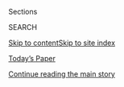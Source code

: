 <div id="app">

<div>

<div class="NYTAppHideMasthead css-zz1s19 e1suatyy0">

<div class="section css-ui9rw0 e1suatyy2">

<div class="css-11hrj97 er09x8g0">

<div class="css-6n7j50">

</div>

<span class="css-1dv1kvn">Sections</span>

<div class="css-10488qs">

<span class="css-1dv1kvn">SEARCH</span>

</div>

[Skip to content](#site-content)[Skip to site
index](#site-index)

</div>

<div class="css-10698na e1huz5gh0">

</div>

</div>

<div id="masthead-bar-one" class="section hasLinks css-15hmgas e1csuq9d3">

<div class="css-uqyvli e1csuq9d0">

</div>

<div class="css-1uqjmks e1csuq9d1">

</div>

<div class="css-9e9ivx">

[](https://myaccount.nytimes3xbfgragh.onion/auth/login?response_type=cookie&client_id=vi)

</div>

<div class="css-1bvtpon e1csuq9d2">

[Today’s Paper](https://www.nytimes3xbfgragh.onion/section/todayspaper)

</div>

</div>

</div>

</div>

<div data-aria-hidden="false">

<div id="site-content" data-role="main">

<div class="css-1ffjgkm">

</div>

<div id="top-wrapper" class="css-15p45cc eaca97t0" type="top">

<div id="top-slug" class="css-19x0jxb eaca97t1" hidden="">

Advertisement

</div>

[Continue reading the main
story](#after-top)

<div class="ad top-wrapper" style="text-align:center;height:100%;display:block;min-height:90px">

<div id="top" class="place-ad" data-position="top" data-size-key="top">

</div>

</div>

<div id="after-top">

</div>

</div>

<div id="collection-t-art" class="section css-15h4p1b e9abtgs0">

<div class="css-1j21atc e1svk9qx1">

<div class="css-2fant5 e1svk9qx2">

<div class="css-9dfq42 eu54l5x0">

<div id="sponsor-wrapper" class="css-7a1pgi eaca97t0" type="sponsor" hidden="">

<div id="sponsor-slug" class="css-1l4mleb eaca97t1" hidden="">

Supported by

</div>

[Continue reading the main
story](#after-sponsor)

<div id="sponsor" class="ad sponsor-wrapper" style="text-align:left;height:100%;display:block">

</div>

<div id="after-sponsor">

</div>

</div>

</div>

### <span class="css-1j5banm ezz4tcd1">[T Magazine](/section/t-magazine)</span>

</div>

<div class="css-nfcc9b e1svk9qx3">

<div class="css-vl9dhg e1svk9qx5">

<div class="css-1nrhkj6 e1svk9qx6">

# Art

<div class="follow-button-placeholder" data-collection-id="">

</div>

</div>

</div>

</div>

</div>

<div class="css-4svvz1 ekkqrpp0">

<div id="collection-highlights-container" class="section css-18l1u7x e46isfb1">

<div class="css-m1whxf ekkqrpp1">

## Highlights

1.  ![<span class="css-473pcf e1oaj3zl2"><span class="css-1dv1kvn">Credit</span>From
    left: Courtesy of the artist and Commonwealth and Council, Los
    Angeles. Photo: Ruben Diaz; Courtesy of the
    artist.</span>](https://static01.graylady3jvrrxbe.onion/images/2020/06/23/t-magazine/art/viewfinder-slide-EUZ5/viewfinder-slide-EUZ5-threeByTwoMediumAt2X.jpg)
    
    <div class="css-xbztij">
    
    <div class="css-1hyfx7x">
    
    [![](https://static01.graylady3jvrrxbe.onion/images/2020/06/23/t-magazine/art/viewfinder-slide-EUZ5/viewfinder-slide-EUZ5-thumbStandard.jpg)](/2020/06/29/t-magazine/queer-bipoc-artists.html)
    
    </div>
    
    ## [Works for the Now, by Queer Artists of Color](/2020/06/29/t-magazine/queer-bipoc-artists.html)
    
    Pride Month may have come to a close, but the wide-ranging pieces
    shown here have staying
        power.
    
    <span class="css-me3p27"></span>
    
    </div>

2.  1.  ![<span class="css-473pcf e1oaj3zl2"><span class="css-1dv1kvn">Credit</span>Noah
        Kalina</span>](https://static01.graylady3jvrrxbe.onion/images/2020/05/28/t-magazine/moyra-slide-NEX9/moyra-slide-NEX9-threeByTwoMediumAt2X.jpg)
        
        <div class="css-1r9cexg">
        
        <div class="css-1ox3lt4">
        
        [![](https://static01.graylady3jvrrxbe.onion/images/2020/05/28/t-magazine/moyra-slide-NEX9/moyra-slide-NEX9-thumbStandard.jpg)](/2020/05/29/t-magazine/moyra-davey.html)
        
        </div>
        
        ### Artist’s Questionnaire
        
        ## [An Artist Who Delights in the Minor Key](/2020/05/29/t-magazine/moyra-davey.html)
        
        Moyra Davey’s work moves freely between photography, video and
        writing but is united in its unwavering attention to the objects
        and accidents of everyday
        life.
        
        <span class="css-me3p27"></span><span class="css-nds4d6 e4e4i5l3"></span><span class="css-9voj2j">By
        <span class="css-1baulvz last-byline" itemprop="name">Janique
        Vigier</span></span>
        
        </div>
    
    2.  ![<span class="css-473pcf e1oaj3zl2"><span class="css-1dv1kvn">Credit</span>©
        Amy Sherald. Courtesy of Hauser &
        Wirth</span>](https://static01.graylady3jvrrxbe.onion/images/2020/06/18/t-magazine/18tmag-blackwriters-slide-horizontal/18tmag-blackwriters-slide-horizontal-threeByTwoMediumAt2X-v2.jpg)
        
        <div class="css-1r9cexg">
        
        <div class="css-1ox3lt4">
        
        [![](https://static01.graylady3jvrrxbe.onion/images/2020/06/18/t-magazine/18tmag-blackwriters-slide-horizontal/18tmag-blackwriters-slide-horizontal-thumbStandard-v2.jpg)](/2020/06/23/t-magazine/black-artists-white-gaze.html)
        
        </div>
        
        ## [Nine Black Artists and Cultural Leaders on Seeing and Being Seen](/2020/06/23/t-magazine/black-artists-white-gaze.html)
        
        Amy Sherald, Michael R. Jackson and others discuss the
        challenges and opportunities of cultivating black audiences and
        dismantling historically white
        institutions.
        
        <span class="css-me3p27"></span>
        
        </div>
    
    3.  ![<span class="css-473pcf e1oaj3zl2"><span class="css-1dv1kvn">Credit</span>Wayne
        Lawrence</span>](https://static01.graylady3jvrrxbe.onion/images/2020/04/13/t-magazine/13tmag-cultureimages-slide-8PFV/13tmag-cultureimages-slide-8PFV-threeByTwoMediumAt2X-v2.jpg)
        
        <div class="css-1r9cexg">
        
        <div class="css-1ox3lt4">
        
        [![](https://static01.graylady3jvrrxbe.onion/images/2020/04/13/t-magazine/13tmag-cultureimages-slide-8PFV/13tmag-cultureimages-slide-8PFV-thumbStandard-v2.jpg)](/interactive/2020/04/13/t-magazine/black-art-galleries.html)
        
        </div>
        
        ## [How a Trio of Black-Owned Galleries Changed the Art World](/interactive/2020/04/13/t-magazine/black-art-galleries.html)
        
        In the 1960s and ’70s, Brockman Gallery, Gallery 32 and JAM led
        the way in showing the work of artists now among the most
        influential of our
    time.
        
        <span class="css-me3p27"></span>
        
        </div>

</div>

<div class="css-1xdhyk6 e46isfb0">

<div class="css-zk12ih ef6si7p0">

1.  ### Admiration Society
    
    ![<span class="css-kfv9p0 e1oaj3zl2"><span class="css-1dv1kvn">Credit</span>Alice
    O'Malley</span>](https://static01.graylady3jvrrxbe.onion/images/2020/05/13/t-magazine/13tmag-stipe/13tmag-stipe-videoLarge.jpg)
    
    <div class="css-10wtrbd">
    
    ## [Laurie Anderson and Michael Stipe on Music, Art and New Chapters](/2020/05/14/t-magazine/michael-stipe-laurie-anderson.html)
    
    “You’ve got to fall on your face to sit at the table,” says the
    erstwhile R.E.M.
    frontman.
    
    <span class="css-me3p27"></span><span class="css-nds4d6 e4e4i5l3"></span><span class="css-9voj2j">By
    <span class="css-1baulvz last-byline" itemprop="name">Joe
    Coscarelli</span></span>
    
    </div>

2.  ![<span class="css-kfv9p0 e1oaj3zl2"><span class="css-1dv1kvn">Credit</span>From
    left: Hugo Yu; Anthony Cotsifas; Esther Choi; François Halard; Azim
    H</span>](https://static01.graylady3jvrrxbe.onion/images/2020/05/12/t-magazine/12tmag-stilllifes-slide-W7BH/12tmag-stilllifes-slide-W7BH-videoLarge.jpg)
    
    <div class="css-10wtrbd">
    
    ## [Still Life With Fly Swatter, or Hourglass, or Lemons](/2020/05/12/t-magazine/photographers-coronavirus-still-life-pictures.html)
    
    Five housebound photographers used everyday items to create images
    that speak to both their inner lives and the world beyond their
    walls.
    
    <span class="css-me3p27"></span><span class="css-nds4d6 e4e4i5l3"></span><span class="css-9voj2j">By
    <span class="css-1baulvz last-byline" itemprop="name">Michael
    Snyder</span></span>
    
    </div>

3.  ![<span class="css-kfv9p0 e1oaj3zl2"><span class="css-1dv1kvn">Credit</span>Clockwise
    from top left: Renée Cox; Richard Mosse; Wayne Lawrence; © Asako
    Narahashi; Domingo Milella; © Hitoshi Fugo, courtesy of Miyako
    Yoshinaga Gallery; © Joel Meyerowitz, courtesy Howard Greenberg
    Gallery; Alec
    Soth</span>](https://static01.graylady3jvrrxbe.onion/images/2020/04/17/t-magazine/art/17tmag-photog-project-slide-JNQA/17tmag-photog-project-slide-JNQA-videoLarge.jpg)
    
    <div class="css-10wtrbd">
    
    ## [Eight Photographers’ Pictures From Isolation](/2020/04/29/t-magazine/photographers-coronavirus-isolation.html)
    
    Joel Meyerowitz, Renée Cox, Asako Narahashi and more share visual
    diaries of the present
    moment.
    
    <span class="css-me3p27"></span><span class="css-nds4d6 e4e4i5l3"></span><span class="css-9voj2j">By
    <span class="css-1baulvz last-byline" itemprop="name">Meara
    Sharma</span></span>
    
    </div>

4.  ![<span class="css-kfv9p0 e1oaj3zl2"><span class="css-1dv1kvn">Credit</span>Jessica
    Wohl</span>](https://static01.graylady3jvrrxbe.onion/images/2020/04/13/t-magazine/13tmag-cultureimages-slide-2ZIA/13tmag-cultureimages-slide-2ZIA-videoLarge.jpg)
    
    <div class="css-10wtrbd">
    
    ## [What Does It Mean When an Artist Retreats From Public Life?](/interactive/2020/04/13/t-magazine/artist-recluse.html)
    
    A small and highly influential group has chosen to disappear from
    society in favor of letting their work speak for
    itself.
    
    <span class="css-me3p27"></span>
    
    </div>

5.  ![<span class="css-kfv9p0 e1oaj3zl2"><span class="css-1dv1kvn">Credit</span>©
    George Condo, courtesy of the artist and Hauser &
    Wirth</span>](https://static01.graylady3jvrrxbe.onion/images/2020/04/24/t-magazine/21tmag-condojohnson-slide-4VDP/21tmag-condojohnson-slide-4VDP-videoLarge.jpg)
    
    <div class="css-10wtrbd">
    
    ## [Two Exhibitions Respond to Art in the Age of Anxiety and Distance](/2020/04/24/t-magazine/george-condo-rashid-johnson-art.html)
    
    George Condo and Rashid Johnson talk about their new simultaneous
    digital shows, politics and how the role of artists has
    changed.
    
    <span class="css-me3p27"></span><span class="css-nds4d6 e4e4i5l3"></span><span class="css-9voj2j">By
    <span class="css-1baulvz last-byline" itemprop="name">M.H.
    Miller</span></span>
    
    </div>

</div>

</div>

<div class="css-1xdhyk6 e46isfb0">

<div class="css-zk12ih ef6si7p0">

1.  ### Notes on the Culture
    
    ![<span class="css-kfv9p0 e1oaj3zl2"><span class="css-1dv1kvn">Credit</span>Douglas
    DuBois</span>](https://static01.graylady3jvrrxbe.onion/images/2020/03/18/t-magazine/18tmag-stella-slide-NPH2/18tmag-stella-slide-NPH2-videoLarge-v3.jpg)
    
    <div class="css-10wtrbd">
    
    ## [The Constellation of Frank Stella](/2020/03/18/t-magazine/frank-stella.html)
    
    The artist’s Minimalist abstractions helped change the direction of
    painting at the start of his career. Now at the end of it, the
    83-year-old artist looks back to his
    beginnings.
    
    <span class="css-me3p27"></span><span class="css-nds4d6 e4e4i5l3"></span><span class="css-9voj2j">By
    <span class="css-1baulvz last-byline" itemprop="name">Megan
    O’Grady</span></span>
    
    </div>

2.  ### Culture Therapist
    
    ![<span class="css-kfv9p0 e1oaj3zl2"><span class="css-1dv1kvn">Credit</span>Norwegian
    Film
    Institute</span>](https://static01.graylady3jvrrxbe.onion/images/2020/03/03/t-magazine/03tmag-culturetherapist-slide-5QU3/03tmag-culturetherapist-slide-5QU3-videoLarge-v2.jpg)
    
    <div class="css-10wtrbd">
    
    ## [Is It Possible to Feel Creatively Connected Without Social Media?](/2020/03/04/t-magazine/artists-creativity-social-media.html)
    
    “Art doesn’t happen in a vacuum,” writes one of our advice
    columnists.
    
    <span class="css-me3p27"></span>
    
    </div>

3.  ### Arts and Letters
    
    ![<span class="css-kfv9p0 e1oaj3zl2"><span class="css-1dv1kvn">Credit</span>Shane
    Lavalette</span>](https://static01.graylady3jvrrxbe.onion/images/2020/03/08/t-magazine/08tmag-haegueyang-promo/08tmag-haegueyang-promo-videoLarge-v2.jpg)
    
    <div class="css-10wtrbd">
    
    ## [An Artist Whose Muse Is Loneliness](/2020/02/26/t-magazine/haegue-yang.html)
    
    Haegue Yang seeks isolation and then mines the accompanying
    confusion to reflect on the nature of
    belonging.
    
    <span class="css-me3p27"></span><span class="css-nds4d6 e4e4i5l3"></span><span class="css-9voj2j">By
    <span class="css-1baulvz last-byline" itemprop="name">Zoë
    Lescaze</span></span>
    
    </div>

4.  ![<span class="css-kfv9p0 e1oaj3zl2"><span class="css-1dv1kvn">Credit</span>Bernhard
    Fuchs</span>](https://static01.graylady3jvrrxbe.onion/images/2020/02/11/t-magazine/11tmag-katharinafritsch-slide-LK6D/11tmag-katharinafritsch-slide-LK6D-videoLarge-v4.jpg)
    
    <div class="css-10wtrbd">
    
    ## [A Sculptor of the Female Gaze](/2020/02/12/t-magazine/katharina-fritsch-artist.html)
    
    Katharina Fritsch shows familiar objects as they might appear in a
    dream, bringing the subliminal to
    light.
    
    <span class="css-me3p27"></span><span class="css-nds4d6 e4e4i5l3"></span><span class="css-9voj2j">By
    <span class="css-1baulvz last-byline" itemprop="name">Megan
    O’Grady</span></span>
    
    </div>

5.  ### On the Verge
    
    ![<span class="css-kfv9p0 e1oaj3zl2"><span class="css-1dv1kvn">Credit</span>Stephanie
    Veldman</span>](https://static01.graylady3jvrrxbe.onion/images/2020/02/20/t-magazine/18tmag-samson-slide-E4TK/18tmag-samson-slide-E4TK-videoLarge.jpg)
    
    <div class="css-10wtrbd">
    
    ## [An Artist Who Doesn’t Want to Feed Western Fantasies About Africa](/2020/02/21/t-magazine/cinga-samson.html)
    
    Cinga Samson’s surreal canvases engage obliquely with his identity,
    but stand alone as testaments to his finely honed
    craft.
    
    <span class="css-me3p27"></span><span class="css-nds4d6 e4e4i5l3"></span><span class="css-9voj2j">By
    <span class="css-1baulvz last-byline" itemprop="name">Meara
    Sharma</span></span>
    
    </div>

</div>

</div>

</div>

<div id="mid1-wrapper" class="css-1mn4oms eaca97t0" type="rank">

<div id="mid1-slug" class="css-1tag3rd eaca97t1">

Advertisement

</div>

[Continue reading the main
story](#after-mid1)

<div id="mid1" class="ad mid1-wrapper" style="text-align:center;height:100%;display:block">

</div>

<div id="after-mid1">

</div>

</div>

<div class="section 5-band css-jhqenn ep7jkp60">

## [Viewfinder](/column/viewfinder)

[More in Viewfinder
    »](/column/viewfinder)

1.  ![<span class="css-kfv9p0 e1oaj3zl2"><span class="css-1dv1kvn">Credit</span>Muyi
    Xiao</span>](https://static01.graylady3jvrrxbe.onion/images/2016/07/21/t-magazine/art/forget-me-not-slide-Z8FV/forget-me-not-slide-Z8FV-videoLarge.jpg)
    
    <div class="css-10wtrbd">
    
    ## [Moving Photographs, Inspired by Loss](/slideshow/2016/07/21/t-magazine/art/muyi-xiao-photographer-alzheimers.html)
    
    The photographer Muyi Xiao began to work on her delicate series
    “Forget Me Not” with her mother, after the death of her
    grandmother.
    
    <span class="css-me3p27"></span><span class="css-nds4d6 e4e4i5l3"></span><span class="css-9voj2j">By
    <span class="css-1baulvz last-byline" itemprop="name">Lauren
    Poggi</span></span>
    
    </div>

2.  ![<span class="css-kfv9p0 e1oaj3zl2"><span class="css-1dv1kvn">Credit</span>Adam
    Friedberg</span>](https://static01.graylady3jvrrxbe.onion/images/2016/07/07/t-magazine/07tmag-viewfinder-slide-4VV6/07tmag-viewfinder-slide-4VV6-videoLarge.jpg)
    
    <div class="css-10wtrbd">
    
    ## [The Photographer Capturing Downtown New York’s Single-Story Buildings — Before They’re Gone](/slideshow/2016/07/07/t-magazine/adam-friedberg-east-village-nyc-buildings.html)
    
    Adam Friedberg, a 25-year resident of the East Village, has pledged
    to photograph every one-level building, or “low rider,” remaining in
    his
    community.
    
    <span class="css-me3p27"></span><span class="css-nds4d6 e4e4i5l3"></span><span class="css-9voj2j">By
    <span class="css-1baulvz last-byline" itemprop="name">Jamie
    Sims</span></span>
    
    </div>

3.  ![<span class="css-kfv9p0 e1oaj3zl2"><span class="css-1dv1kvn">Credit</span>©
    2016 Estate of Paul Outerbridge, Jr., courtesy of Bruce Silverstein
    Gallery,
    NY</span>](https://static01.graylady3jvrrxbe.onion/images/2016/06/29/t-magazine/29tmag-outerbridge-slide-DKGK/29tmag-outerbridge-slide-DKGK-videoLarge.jpg)
    
    <div class="css-10wtrbd">
    
    ## [Impossibly Modern 1930s Fashion and Ad Photos](/slideshow/2016/06/29/t-magazine/fashion/1930s-fashion-ad-photos.html)
    
    Paul Outerbridge, a friend of Man Ray’s and Duchamp’s, brought a
    witty eye and careful composition to early color
    photography.
    
    <span class="css-me3p27"></span>
    
    </div>

4.  ![<span class="css-kfv9p0 e1oaj3zl2"><span class="css-1dv1kvn">Credit</span>Thomas
    Brown</span>](https://static01.graylady3jvrrxbe.onion/images/2016/06/16/t-magazine/16tmag-viewfinder-slide-OEKR/16tmag-viewfinder-slide-OEKR-videoLarge.jpg)
    
    <div class="css-10wtrbd">
    
    ## [A Photo Series, with Audience Participation](/slideshow/2016/06/16/t-magazine/paper-meteorites-photos.html)
    
    The photographer Thomas Brown depicts sculptural still lifes of
    crumpled paper that resemble meteorites — and then asks viewers to
    “adopt” and name
    them.
    
    <span class="css-me3p27"></span><span class="css-nds4d6 e4e4i5l3"></span><span class="css-9voj2j">By
    <span class="css-1baulvz last-byline" itemprop="name">Nadia
    Vellam</span></span>
    
    </div>

5.  ![<span class="css-kfv9p0 e1oaj3zl2"><span class="css-1dv1kvn">Credit</span>©
    Burk Uzzle/courtesy of the Ackland Art Museum, The University of
    North Carolina at Chapel
    Hill</span>](https://static01.graylady3jvrrxbe.onion/images/2016/06/09/t-magazine/09tmag-viewfinder-slide-989P/09tmag-viewfinder-slide-989P-videoLarge.jpg)
    
    <div class="css-10wtrbd">
    
    ## [Poignant Pictures That Capture the Humanity in Historical Moments](/slideshow/2016/06/09/t-magazine/burk-uzzle-photographs.html)
    
    Burk Uzzle has photographed everything from Woodstock and Martin
    Luther King Jr.’s funeral to state fairs and motorcycle
    rallies.
    
    <span class="css-me3p27"></span><span class="css-nds4d6 e4e4i5l3"></span><span class="css-9voj2j">By
    <span class="css-1baulvz last-byline" itemprop="name">Jamie
    Sims</span></span>
    
    </div>

</div>

</div>

<div class="css-185go5a e1o5byef0">

<div class="css-15cbhtu">

  - [Latest](#stream-panel)
  - <span class="css-6n7j50">Search</span>
    <div class="control">
    <div class="label-container css-1dv1kvn">
    Search
    </div>
    <div class="css-wm4t3d">
    **<span id="clear-search-input" class="css-1dv1kvn">Clear this text
    input</span>
    </div>
    </div>
    <span class="css-1iovbfw"></span>

<div id="stream-panel" class="section css-8msx5b e1jz0cab1">

<div class="css-13mho3u">

1.  
    
    <div class="css-1cp3ece">
    
    <div class="css-1l4spti">
    
    [](/2020/08/20/arts/design/gregory-crewdson-berkshires-photography.html)
    
    <div class="css-79elbk">
    
    ![](https://static01.graylady3jvrrxbe.onion/images/2020/08/23/arts/23CREWDSON1/23CREWDSON1-thumbWide.jpg?quality=75&auto=webp&disable=upscale)
    
    </div>
    
    ## For Gregory Crewdson, Truth Lurks in the Landscape
    
    As the artist shot his cinematically constructed images in the
    Berkshires, he was afflicted by mysterious maladies. “I felt my body
    betrayed me,” he said.
    
    <div class="css-15yh6bw ea5icrr0">
    
    By <span class="css-1n7hynb">Arthur
    Lubow</span>
    
    </div>
    
    </div>
    
    <div class="css-156habm e1xfvim33">
    
    </div>
    
    </div>

2.  
    
    <div class="css-1cp3ece">
    
    <div class="css-1l4spti">
    
    [](/2020/08/20/t-magazine/monte-uzulu-vivanterre-emme-parsons.html)
    
    <div class="css-79elbk">
    
    ![](https://static01.graylady3jvrrxbe.onion/images/2020/08/19/t-magazine/19tmag-newsletter-slide-OHNJ/19tmag-newsletter-slide-OHNJ-thumbWide.jpg?quality=75&auto=webp&disable=upscale)
    
    </div>
    
    ## The T List: Five Things We Recommend This Week
    
    A Oaxacan resort, fine jewelry inspired by crudités — and
    more.
    
    <div class="css-15yh6bw ea5icrr0">
    
    </div>
    
    </div>
    
    <div class="css-156habm e1xfvim33">
    
    </div>
    
    </div>

3.  
    
    <div class="css-1cp3ece">
    
    <div class="css-1l4spti">
    
    [](/2020/08/20/arts/design/dia-beacon-reopen-coronavirus.html)
    
    <div class="css-79elbk">
    
    ![](https://static01.graylady3jvrrxbe.onion/images/2020/08/21/arts/20DIA-REVIEWalt1/20DIA-REVIEWalt1-thumbWide.jpg?quality=75&auto=webp&disable=upscale)
    
    </div>
    
    ### <span class="css-m70j1g">Critic’s Pick</span>
    
    ## Dia Beacon Reopens With a Sonic Boom
    
    The D.J. Carl Craig’s basement “club” shows the affinity between
    minimal art and techno music. It’s an after-party for the Covid age,
    minus the sweat.
    
    <div class="css-15yh6bw ea5icrr0">
    
    By <span class="css-1n7hynb">Jason
    Farago</span>
    
    </div>
    
    </div>
    
    <div class="css-156habm e1xfvim33">
    
    </div>
    
    </div>

4.  
    
    <div class="css-1cp3ece">
    
    <div class="css-1l4spti">
    
    [](/2020/08/19/t-magazine/berlin-infamous-skating-couple-design.html)
    
    <div class="css-79elbk">
    
    ![](https://static01.graylady3jvrrxbe.onion/images/2020/08/18/t-magazine/07tmag-berlin-slide-0TTL/07tmag-berlin-slide-0TTL-thumbWide.jpg?quality=75&auto=webp&disable=upscale)
    
    </div>
    
    ## In Berlin, a Loft That Is Part Gallery and Part Roller Rink
    
    Sascha Dornhöfer and Alexandra Rothert live with and by their art.
    
    <div class="css-15yh6bw ea5icrr0">
    
    By <span class="css-1n7hynb">Gisela
    Williams</span>
    
    </div>
    
    </div>
    
    <div class="css-156habm e1xfvim33">
    
    </div>
    
    </div>

5.  
    
    <div class="css-1cp3ece">
    
    <div class="css-1l4spti">
    
    [](/2020/08/14/arts/design/sanford-biggers-quilt-bronx-museum.html)
    
    <div class="css-79elbk">
    
    ![](https://static01.graylady3jvrrxbe.onion/images/2020/08/16/arts/16BIGGERS-main/16BIGGERS-main-thumbWide.jpg?quality=75&auto=webp&disable=upscale)
    
    </div>
    
    ### <span class="css-m70j1g">Studio Visit</span>
    
    ## Cracking Codes With Sanford Biggers
    
    “You don’t have to follow the norms,” says this artist who makes
    wrenching sculptures transformed by gunfire and radically altered
    heirloom quilts. A studio visit sheds light on his personal journey.
    
    <div class="css-15yh6bw ea5icrr0">
    
    By <span class="css-1n7hynb">Siddhartha
    Mitter</span>
    
    </div>
    
    </div>
    
    <div class="css-156habm e1xfvim33">
    
    </div>
    
    </div>

6.  
    
    <div class="css-1cp3ece">
    
    <div class="css-1l4spti">
    
    [](/2020/08/13/arts/design/nyc-galleries-art-shows.html)
    
    <div class="css-79elbk">
    
    ![](https://static01.graylady3jvrrxbe.onion/images/2020/08/12/arts/12gallery-notebook1/12gallery-notebook1-thumbWide.jpg?quality=75&auto=webp&disable=upscale)
    
    </div>
    
    ### <span class="css-m70j1g">Critic’s Notebook</span>
    
    ## A Bouquet of Group Art Shows Near Houston Street
    
    These expansive exhibitions, in galleries on or near the Lower East
    Side, create an immersive sense of art and the reawakening art
    scene.
    
    <div class="css-15yh6bw ea5icrr0">
    
    By <span class="css-1n7hynb">Roberta
    Smith</span>
    
    </div>
    
    </div>
    
    <div class="css-156habm e1xfvim33">
    
    </div>
    
    </div>

7.  
    
    <div class="css-1cp3ece">
    
    <div class="css-1l4spti">
    
    [](/2020/08/13/t-magazine/inque-postcards-rain-boots.html)
    
    <div class="css-79elbk">
    
    ![](https://static01.graylady3jvrrxbe.onion/images/2020/08/12/t-magazine/12tmag-newsletter-slide-EVW7/12tmag-newsletter-slide-EVW7-thumbWide.jpg?quality=75&auto=webp&disable=upscale)
    
    </div>
    
    ## The T List: Five Things We Recommend This Week
    
    Fine-art postcards, Bottega Veneta rain boots — and
    more.
    
    <div class="css-15yh6bw ea5icrr0">
    
    </div>
    
    </div>
    
    <div class="css-156habm e1xfvim33">
    
    </div>
    
    </div>

8.  
    
    <div class="css-1cp3ece">
    
    <div class="css-1l4spti">
    
    [](/2020/08/12/arts/design/instagram-art-accounts-to-follow.html)
    
    <div class="css-79elbk">
    
    ![](https://static01.graylady3jvrrxbe.onion/images/2020/08/14/arts/13instagram-art-main/13instagram-art-main-thumbWide.jpg?quality=75&auto=webp&disable=upscale)
    
    </div>
    
    ## Five Art Accounts to Follow on Instagram Now
    
    Our critic looks in on a photographer in Los Angeles, a museum in
    Cape Town, fierce young critics in London and culture workers who
    are out there fighting for beauty and justice.
    
    <div class="css-15yh6bw ea5icrr0">
    
    By <span class="css-1n7hynb">Siddhartha
    Mitter</span>
    
    </div>
    
    </div>
    
    <div class="css-156habm e1xfvim33">
    
    </div>
    
    </div>

9.  
    
    <div class="css-1cp3ece">
    
    <div class="css-1l4spti">
    
    [](/2020/08/10/arts/design/aids-quilts-david-wojnarowicz-.html)
    
    <div class="css-79elbk">
    
    ![](https://static01.graylady3jvrrxbe.onion/images/2020/08/09/arts/09aidsquilt1/merlin_175489713_5e69e0d5-37aa-4b88-b57c-334e618f9f38-thumbWide.jpg?quality=75&auto=webp&disable=upscale)
    
    </div>
    
    ## AIDS Quilts for an Artist and His Partner, Sewn During a New Pandemic
    
    Tom Rauffenbart had resolved to create a tribute to his partner, the
    artist David Wojnarowicz. A sewing circle of women took up the cause
    for both men, stitching through lockdown.
    
    <div class="css-15yh6bw ea5icrr0">
    
    By <span class="css-1n7hynb">Brian
    Boucher</span>
    
    </div>
    
    </div>
    
    <div class="css-156habm e1xfvim33">
    
    </div>
    
    </div>

10. 
    
    <div class="css-1cp3ece">
    
    <div class="css-1l4spti">
    
    [](/2020/08/10/t-magazine/aiko-hachisuka-art-sculpture.html)
    
    <div class="css-79elbk">
    
    ![](https://static01.graylady3jvrrxbe.onion/images/2020/08/10/t-magazine/art/Tadobe-slide-HVS6/Tadobe-slide-HVS6-thumbWide.jpg?quality=75&auto=webp&disable=upscale)
    
    </div>
    
    ### <span class="css-m70j1g">T Presents</span>
    
    ## The Artist Making Bulbous, Colorful Sculptures Out of Thrifted Clothes
    
    Each of Aiko Hachisuka’s intricate, hand-stitched pieces is a
    meditation on memory, materiality and domestic labor.
    
    <div class="css-15yh6bw ea5icrr0">
    
    By <span class="css-1n7hynb">Merrell Hambleton</span>
    
    </div>
    
    </div>
    
    <div class="css-156habm e1xfvim33">
    
    </div>
    
    </div>

<div class="css-13mho3u">

<div class="css-1t62hi8">

<div class="css-1stvaey">

Show
More

<div>

<div style="border:0;clip:rect(0 0 0 0);height:1px;margin:-1px;overflow:hidden;white-space:nowrap;padding:0;width:1px;position:absolute" data-role="log" data-aria-live="assertive">

</div>

<div style="border:0;clip:rect(0 0 0 0);height:1px;margin:-1px;overflow:hidden;white-space:nowrap;padding:0;width:1px;position:absolute" data-role="log" data-aria-live="assertive">

</div>

<div style="border:0;clip:rect(0 0 0 0);height:1px;margin:-1px;overflow:hidden;white-space:nowrap;padding:0;width:1px;position:absolute" data-role="log" data-aria-live="polite">

</div>

<div style="border:0;clip:rect(0 0 0 0);height:1px;margin:-1px;overflow:hidden;white-space:nowrap;padding:0;width:1px;position:absolute" data-role="log" data-aria-live="polite">

</div>

</div>

</div>

</div>

</div>

</div>

<div class="css-g6hk37 supplemental">

<div id="mid2-wrapper" class="css-10wkyv7 eaca97t0" type="lede">

<div id="mid2-slug" class="css-1tag3rd eaca97t1">

Advertisement

</div>

[Continue reading the main
story](#after-mid2)

<div id="mid2" class="ad mid2-wrapper" style="text-align:center;height:100%;display:block;min-height:250px">

</div>

<div id="after-mid2">

</div>

</div>

## Sign Up for the Open Thread Newsletter

<div class="css-hftqp3">

</div>

[SIGN UP](/newsletters/signup/TZ)

<div id="mktg-wrapper" class="css-oxle51 eaca97t0" type="mktg">

<div id="mktg-slug" class="css-1tag3rd eaca97t1">

Advertisement

</div>

[Continue reading the main
story](#after-mktg)

<div id="mktg" class="ad mktg-wrapper" style="text-align:center;height:100%;display:block">

</div>

<div id="after-mktg">

</div>

</div>

</div>

</div>

</div>

</div>

</div>

</div>

## Site Index

<div>

</div>

## Site Information Navigation

  - [© <span>2020</span> <span>The New York Times
    Company</span>](https://help.nytimes3xbfgragh.onion/hc/en-us/articles/115014792127-Copyright-notice)

<!-- end list -->

  - [NYTCo](https://www.nytco.com/)
  - [Contact
    Us](https://help.nytimes3xbfgragh.onion/hc/en-us/articles/115015385887-Contact-Us)
  - [Work with us](https://www.nytco.com/careers/)
  - [Advertise](https://nytmediakit.com/)
  - [T Brand Studio](http://www.tbrandstudio.com/)
  - [Your Ad
    Choices](https://www.nytimes3xbfgragh.onion/privacy/cookie-policy#how-do-i-manage-trackers)
  - [Privacy](https://www.nytimes3xbfgragh.onion/privacy)
  - [Terms of
    Service](https://help.nytimes3xbfgragh.onion/hc/en-us/articles/115014893428-Terms-of-service)
  - [Terms of
    Sale](https://help.nytimes3xbfgragh.onion/hc/en-us/articles/115014893968-Terms-of-sale)
  - [Site
    Map](https://spiderbites.nytimes3xbfgragh.onion)
  - [Help](https://help.nytimes3xbfgragh.onion/hc/en-us)
  - [Subscriptions](https://www.nytimes3xbfgragh.onion/subscription?campaignId=37WXW)

</div>

</div>
